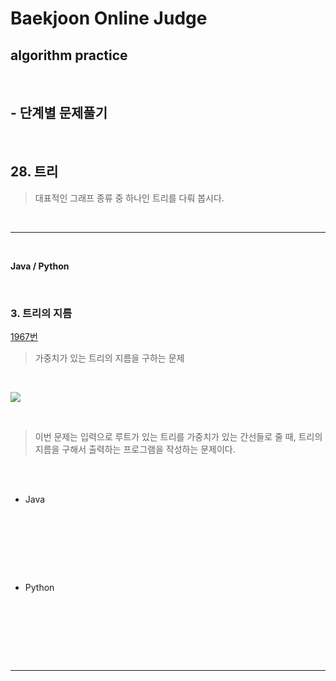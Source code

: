 # Baekjoon Online Judge

## algorithm practice
<br>

## - 단계별 문제풀기
<br>

## 28. 트리

> 대표적인 그래프 종류 중 하나인 트리를 다뤄 봅시다.

<br>

---

<br>

**Java / Python**

<br>

### 3. 트리의 지름
[1967번](https://www.acmicpc.net/problem/1967) 
> 가중치가 있는 트리의 지름을 구하는 문제

<br>

![](https://images.velog.io/images/jini_eun/post/376cd16b-8f5c-4824-9d9f-ea01ce30acf6/image.png)

<br>

> 이번 문제는 입력으로 루트가 있는 트리를 가중치가 있는 간선들로 줄 때, 트리의 지름을 구해서 출력하는 프로그램을 작성하는 문제이다.

<br><br>

- Java

<br>

```java

```


<br><br><br>

- Python 

<br><br>

```python

```

<br><br>

---

<br>
